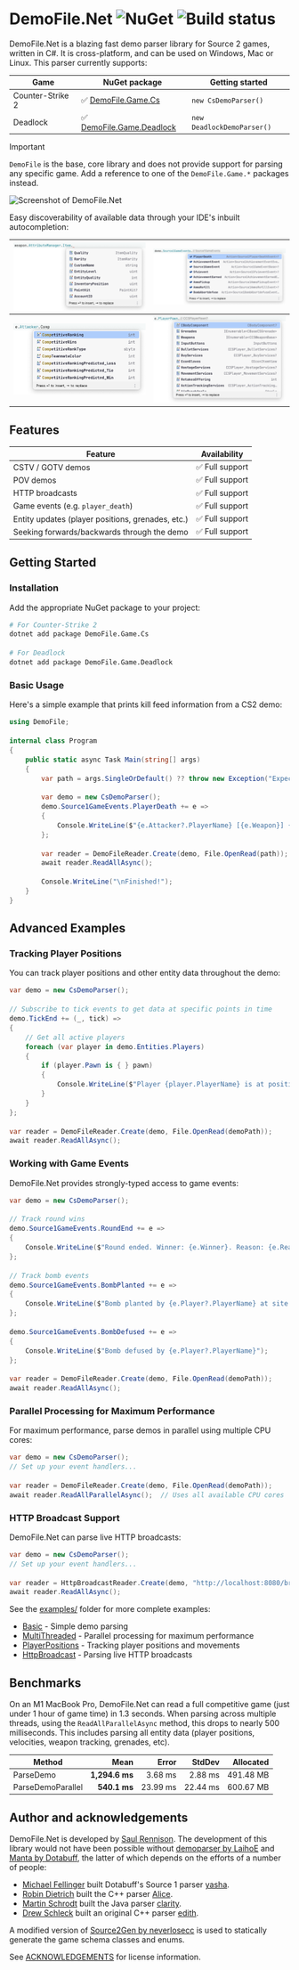 # DemoFile.Net ![NuGet](https://img.shields.io/nuget/v/DemoFile) ![Build status](https://github.com/saul/demofile-net/actions/workflows/dotnet.yml/badge.svg)

DemoFile.Net is a blazing fast demo parser library for Source 2 games, written in C#. It is cross-platform, and can be
used on Windows, Mac or Linux. This parser currently supports:

| Game             | NuGet package                                                                     | Getting started            |
|------------------|-----------------------------------------------------------------------------------|----------------------------|
| Counter-Strike 2 | ✅ [DemoFile.Game.Cs](https://www.nuget.org/packages/DemoFile.Game.Cs)             | `new CsDemoParser()`       |
| Deadlock         | ✅ [DemoFile.Game.Deadlock](https://www.nuget.org/packages/DemoFile.Game.Deadlock) | `new DeadlockDemoParser()` |

> [!IMPORTANT]
> `DemoFile` is the base, core library and does not provide support for parsing any specific game.
> Add a reference to one of the `DemoFile.Game.*` packages instead.

![Screenshot of DemoFile.Net](https://raw.githubusercontent.com/saul/demofile-net/main/assets/screenshot-2x.png)

Easy discoverability of available data through your IDE's inbuilt autocompletion:

| ![](https://raw.githubusercontent.com/saul/demofile-net/main/assets/ide-1.png) | ![](https://raw.githubusercontent.com/saul/demofile-net/main/assets/ide-2.png) |
|-------------------------|-------------------------|
| ![](https://raw.githubusercontent.com/saul/demofile-net/main/assets/ide-3.png) | ![](https://raw.githubusercontent.com/saul/demofile-net/main/assets/ide-4.png) |

## Features

| Feature                                           | Availability   |
|---------------------------------------------------|----------------|
| CSTV / GOTV demos                                 | ✅ Full support |
| POV demos                                         | ✅ Full support |
| HTTP broadcasts                                   | ✅ Full support  |
| Game events (e.g. `player_death`)                 | ✅ Full support |
| Entity updates (player positions, grenades, etc.) | ✅ Full support |
| Seeking forwards/backwards through the demo       | ✅ Full support |

## Getting Started

### Installation

Add the appropriate NuGet package to your project:

```bash
# For Counter-Strike 2
dotnet add package DemoFile.Game.Cs

# For Deadlock
dotnet add package DemoFile.Game.Deadlock
```

### Basic Usage

Here's a simple example that prints kill feed information from a CS2 demo:

```c#
using DemoFile;

internal class Program
{
    public static async Task Main(string[] args)
    {
        var path = args.SingleOrDefault() ?? throw new Exception("Expected a single argument: <path to .dem>");

        var demo = new CsDemoParser();
        demo.Source1GameEvents.PlayerDeath += e =>
        {
            Console.WriteLine($"{e.Attacker?.PlayerName} [{e.Weapon}] {e.Player?.PlayerName}");
        };

        var reader = DemoFileReader.Create(demo, File.OpenRead(path));
        await reader.ReadAllAsync();

        Console.WriteLine("\nFinished!");
    }
}
```

## Advanced Examples

### Tracking Player Positions

You can track player positions and other entity data throughout the demo:

```c#
var demo = new CsDemoParser();

// Subscribe to tick events to get data at specific points in time
demo.TickEnd += (_, tick) =>
{
    // Get all active players
    foreach (var player in demo.Entities.Players)
    {
        if (player.Pawn is { } pawn)
        {
            Console.WriteLine($"Player {player.PlayerName} is at position {pawn.CBodyComponent?.Position}");
        }
    }
};

var reader = DemoFileReader.Create(demo, File.OpenRead(demoPath));
await reader.ReadAllAsync();
```

### Working with Game Events

DemoFile.Net provides strongly-typed access to game events:

```c#
var demo = new CsDemoParser();

// Track round wins
demo.Source1GameEvents.RoundEnd += e => 
{
    Console.WriteLine($"Round ended. Winner: {e.Winner}. Reason: {e.Reason}");
};

// Track bomb events
demo.Source1GameEvents.BombPlanted += e => 
{
    Console.WriteLine($"Bomb planted by {e.Player?.PlayerName} at site {e.Site}");
};

demo.Source1GameEvents.BombDefused += e => 
{
    Console.WriteLine($"Bomb defused by {e.Player?.PlayerName}");
};

var reader = DemoFileReader.Create(demo, File.OpenRead(demoPath));
await reader.ReadAllAsync();
```

### Parallel Processing for Maximum Performance

For maximum performance, parse demos in parallel using multiple CPU cores:

```c#
var demo = new CsDemoParser();
// Set up your event handlers...

var reader = DemoFileReader.Create(demo, File.OpenRead(demoPath));
await reader.ReadAllParallelAsync();  // Uses all available CPU cores
```

### HTTP Broadcast Support

DemoFile.Net can parse live HTTP broadcasts:

```c#
var demo = new CsDemoParser();
// Set up your event handlers...

var reader = HttpBroadcastReader.Create(demo, "http://localhost:8080/broadcast");
await reader.ReadAllAsync();
```

See the [examples/](https://github.com/saul/demofile-net/tree/main/examples) folder for more complete examples:

- [Basic](./examples/DemoFile.Example.Basic/Program.cs) - Simple demo parsing
- [MultiThreaded](./examples/DemoFile.Example.MultiThreaded/Program.cs) - Parallel processing for maximum performance
- [PlayerPositions](./examples/DemoFile.Example.PlayerPositions/Program.cs) - Tracking player positions and movements
- [HttpBroadcast](./examples/DemoFile.Example.HttpBroadcast/Program.cs) - Parsing live HTTP broadcasts

## Benchmarks

On an M1 MacBook Pro, DemoFile.Net can read a full competitive game (just under 1 hour of game time) in 1.3 seconds.
When parsing across multiple threads, using the `ReadAllParallelAsync` method, this drops to nearly 500 milliseconds.
This includes parsing all entity data (player positions, velocities, weapon tracking, grenades, etc).

| Method            |           Mean |    Error |   StdDev | Allocated |
|-------------------|---------------:|---------:|---------:|----------:|
| ParseDemo         | **1,294.6 ms** |  3.68 ms |  2.88 ms | 491.48 MB |
| ParseDemoParallel |   **540.1 ms** | 23.99 ms | 22.44 ms | 600.67 MB |

## Author and acknowledgements

DemoFile.Net is developed by [Saul Rennison](https://saul.re). The development of this library would not have been
possible without [demoparser by LaihoE](https://github.com/LaihoE/demoparser)
and [Manta by Dotabuff](https://raw.githubusercontent.com/dotabuff/manta/master/README.md), the latter of which depends
on the efforts of a number of people:

- [Michael Fellinger](https://github.com/manveru) built Dotabuff's Source 1
  parser [yasha](https://github.com/dotabuff/yasha).
- [Robin Dietrich](https://github.com/invokr) built the C++ parser [Alice](https://github.com/AliceStats/Alice).
- [Martin Schrodt](https://github.com/spheenik) built the Java parser [clarity](https://github.com/skadistats/clarity).
- [Drew Schleck](https://github.com/dschleck) built an original C++ parser [edith](https://github.com/dschleck/edith).

A modified version of [Source2Gen by neverlosecc](https://github.com/neverlosecc/source2gen) is used to statically
generate the game schema classes and enums.

See [ACKNOWLEDGEMENTS](./ACKNOWLEDGEMENTS) for license information.
